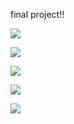 final project!!

<a href="https://www.instagram.com/"><img src="https://img.shields.io/badge/Instagram-E4405F?style=flat-square&logo=Instagram&logoColor=white"/></a>

<a href="https://www.naver.com/"><img src="https://img.shields.io/badge/Naver-03C75A?style=flat-square&logo=naver&logoColor=white"/></a>

<a href="https://www.oracle.com/kr/"><img src="https://img.shields.io/badge/Oracle-F80000?style=flat-square&logo=Oracle&logoColor=#03C75A"/></a>

<a href="https://www.mysql.com/"><img src="https://img.shields.io/badge/MySQL-4479A1?style=flat-square&logo=MySQL&logoColor=white"/></a>

<a href="https://www.kakaocorp.com/page/"><img src="https://img.shields.io/badge/kakao-FFCD00?style=flat-square&logo=Kakao&logoColor=black"/></a>
